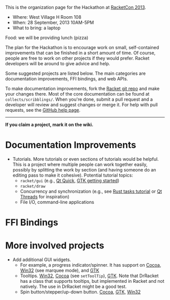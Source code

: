 This is the organization page for the Hackathon at [RacketCon 2013](http://con.racket-lang.org/).

* Where: West Village H Room 108
* When:  28 September, 2013 10AM-5PM
* What to bring: a laptop

Food: we will be providing lunch (pizza)

The plan for the Hackathon is to encourage work on small, self-contained improvements that can be finished in a short amount of time. Of course, people are free to work on other projects if they would prefer. Racket developers will be around to give advice and help.

Some suggested projects are listed below. The main categories are documentation improvements, FFI bindings, and web APIs.

To make documentation improvements, fork the [Racket git repo](https://github.com/plt/racket) and make your changes there. Most of the core documentation can be found at `collects/scribblings/`. When you're done, submit a pull request and a developer will review and suggest changes or merge it. For help with pull requests, see the [GitHub help page](https://help.github.com/articles/using-pull-requests).

***

**If you claim a project, mark it on the wiki.**

# Documentation Improvements

* Tutorials. More tutorials or even sections of tutorials would be helpful. This is a project where multiple people can work together easily, possibly by splitting the work by section (and having someone do an editing pass to make it cohesive). Potential tutorial topics:
  - `racket/gui` (e.g., [Qt Quick](http://qt-project.org/doc/qt-5.1/qtdoc/gettingstartedqml.html), [GTK getting started](https://developer.gnome.org/gtk3/stable/gtk-getting-started.html))
  - `racket/draw`
  - Concurrency and synchronization (e.g., see [Rust tasks tutorial](http://static.rust-lang.org/doc/tutorial-tasks.html) or [Qt Threads](http://qt-project.org/doc/qt-5.1/qtcore/thread-basics.html) for inspiration)
  - File I/O, command-line applications

# FFI Bindings

# More involved projects

* Add additional GUI widgets.
  - For example, a progress indicator/spinner. It has support on [Cocoa](https://developer.apple.com/library/mac/#documentation/Cocoa/Reference/ApplicationKit/Classes/nsprogressindicator_Class/Reference/Reference.html), [Win32](http://msdn.microsoft.com/en-us/library/windows/desktop/bb760816%28v=vs.85%29.aspx) (see marquee mode), and [GTK](https://developer.gnome.org/gtk3/stable/GtkSpinner.html)
  - Tooltips. [Win32](http://msdn.microsoft.com/en-us/library/windows/desktop/bb760250%28v=vs.85%29.aspx), [Cocoa](https://developer.apple.com/library/mac/#documentation/Cocoa/Reference/ApplicationKit/Classes/NSView_Class/Reference/NSView.html) (see `setToolTip`), [GTK](https://developer.gnome.org/gtk3/3.7/GtkTooltip.html). Note that DrRacket has a class that supports tooltips, but implemented in Racket and not natively. The use in DrRacket might be a good test.
  - Spin button/stepper/up-down button. [Cocoa](https://developer.apple.com/library/mac/#documentation/cocoa/reference/ApplicationKit/Classes/NSStepper_Class/Reference/Reference.html), [GTK](https://developer.gnome.org/gtk3/stable/GtkSpinButton.html), [Win32](http://msdn.microsoft.com/en-us/library/windows/desktop/bb759889%28v=vs.85%29.aspx)
